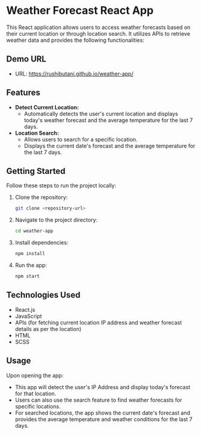 # Weather Forecast React App

This React application allows users to access weather forecasts based on their current location or through location search. It utilizes APIs to retrieve weather data and provides the following functionalities:

## Demo URL

- URL: https://rushibutani.github.io/weather-app/

## Features

- **Detect Current Location:**
  - Automatically detects the user's current location and displays today's weather forecast and the average temperature for the last 7 days.
- **Location Search:**
  - Allows users to search for a specific location.
  - Displays the current date's forecast and the average temperature for the last 7 days.

## Getting Started

Follow these steps to run the project locally:

1. Clone the repository:

   ```bash
   git clone <repository-url>
   ```

2. Navigate to the project directory:

   ```bash
   cd weather-app
   ```

3. Install dependencies:

   ```bash
   npm install
   ```

4. Run the app:
   ```bash
   npm start
   ```

## Technologies Used

- React.js
- JavaScript
- APIs (for fetching current location IP address and weather forecast details as per the location)
- HTML
- SCSS

## Usage

Upon opening the app:

- This app will detect the user's IP Address and display today's forecast for that location.
- Users can also use the search feature to find weather forecasts for specific locations.
- For searched locations, the app shows the current date's forecast and provides the average temperature and weather conditions for the last 7 days.
